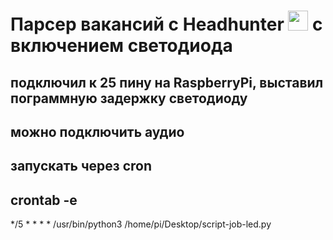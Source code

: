 # Парсер вакансий с Headhunter <img src="https://i.hh.ru/logos/svg/hh.ru__min_.svg" height="32"/> с включением светодиода

## подключил к 25 пину на RaspberryPi, выставил пограммную задержку светодиоду
## можно подключить аудио
## запускать через cron
## crontab -e
  */5 * * * * /usr/bin/python3 /home/pi/Desktop/script-job-led.py